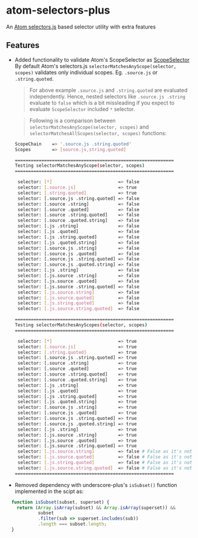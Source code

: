 # atom-selectors-plus
An [Atom selectors.js](https://github.com/atom/atom/blob/master/src/selectors.js) based selector utility with extra features

## Features  
- Added functionality to validate Atom's ScopeSelector as [ScopeSelector](https://flight-manual.atom.io/behind-atom/sections/scoped-settings-scopes-and-scope-descriptors/#scope-selectors)  
  By default Atom's selectors.js `selectorMatchesAnyScope(selector, scopes)` validates only individual scopes. Eg. `.source.js` or `.string.quoted`.

  > For above example `.source.js` and `.string.quoted` are evaluated independently. Hence, nested selectors like `.source.js .string` evaluate to `false` which is a bit missleading if you expect to evaluate `ScopeSelector` included `*` selector.
  
  > Following is a comparison between `selectorMatchesAnyScope(selector, scopes)` and `selectorMatchesAllScopes(selector, scopes)` functions: 
  
  ```bash
  ScopeChain    => '.source.js .string.quoted'
  Scopes        => [source.js,string.quoted]

  ============================================================
  Testing selectorMatchesAnyScope(selector, scopes)
  ============================================================

   selector: [*]                         => false
   selector: [.source.js]                => true
   selector: [.string.quoted]            => true
   selector: [.source.js .string.quoted] => false
   selector: [.source .string]           => false
   selector: [.source .quoted]           => false
   selector: [.source .string.quoted]    => false
   selector: [.source .quoted.string]    => false
   selector: [.js .string]               => false
   selector: [.js .quoted]               => false
   selector: [.js .string.quoted]        => false
   selector: [.js .quoted.string]        => false
   selector: [.source.js .string]        => false
   selector: [.source.js .quoted]        => false
   selector: [.source.js .string.quoted] => false
   selector: [.source.js .quoted.string] => false
   selector: [.js .string]               => false
   selector: [.js.source .string]        => false
   selector: [.js.source .quoted]        => false
   selector: [.js.source .string.quoted] => false
   selector: [.js.source.string]         => false
   selector: [.js.source.quoted]         => false
   selector: [.js.string.quoted]         => false
   selector: [.js.source.string.quoted]  => false
  ```
  ```bash
  ============================================================
  Testing selectorMatchesAnyScopes(selector, scopes)
  ============================================================

   selector: [*]                         => true
   selector: [.source.js]                => true
   selector: [.string.quoted]            => true
   selector: [.source.js .string.quoted] => true
   selector: [.source .string]           => true
   selector: [.source .quoted]           => true
   selector: [.source .string.quoted]    => true
   selector: [.source .quoted.string]    => true
   selector: [.js .string]               => true
   selector: [.js .quoted]               => true
   selector: [.js .string.quoted]        => true
   selector: [.js .quoted.string]        => true
   selector: [.source.js .string]        => true
   selector: [.source.js .quoted]        => true
   selector: [.source.js .string.quoted] => true
   selector: [.source.js .quoted.string] => true
   selector: [.js .string]               => true
   selector: [.js.source .string]        => true
   selector: [.js.source .quoted]        => true
   selector: [.js.source .string.quoted] => true
   selector: [.js.source.string]         => false # False as it's not a valid class selector for ScopeChain
   selector: [.js.source.quoted]         => false # False as it's not a valid class selector for ScopeChain
   selector: [.js.string.quoted]         => false # False as it's not a valid class selector for ScopeChain
   selector: [.js.source.string.quoted]  => false # False as it's not a valid class selector for ScopeChain
  ============================================================
  ```
- Removed dependency with underscore-plus's `isSubset()` function implemented in the scipt as:  
```javascript
  function isSubset(subset, superset) {
    return (Array.isArray(subset) && Array.isArray(superset)) &&
            subset
            .filter(sub => superset.includes(sub))
            .length === subset.length;
  }
```